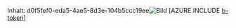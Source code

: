 Inhalt: d0f5fef0-eda5-4ae5-8d3e-104b5ccc19ee![Bild](7345760b-924e-41d9-aece-491f62d13155.png)
[AZURE.INCLUDE [b-token](2567fa8a-1c52-4d6f-8177-598d8cff90b5.md)]
